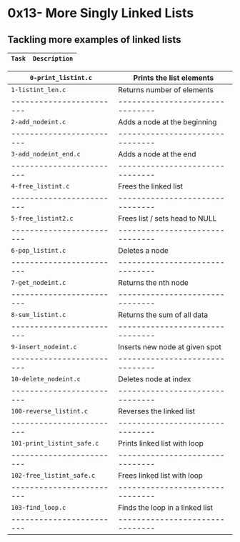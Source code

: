 # 0x13- More Singly Linked Lists

## Tackling more examples of linked lists

|          `Task`          |          `Description`          |
| ------------------------ | ------------------------------- |

|    `0-print_listint.c`   |     Prints the list elements    |
| ------------------------ | ------------------------------- |
|     `1-listint_len.c`    |    Returns number of elements   |
| ------------------------ | ------------------------------- |
|     `2-add_nodeint.c`    |   Adds a node at the beginning  |
| ------------------------ | ------------------------------- |
|   `3-add_nodeint_end.c`  |      Adds a node at the end     |
| ------------------------ | ------------------------------- |
|     `4-free_listint.c`   |       Frees the linked list     |
| ------------------------ | ------------------------------- |
|    `5-free_listint2.c`   |  Frees list / sets head to NULL |
| ------------------------ | ------------------------------- |
|     `6-pop_listint.c`    |          Deletes a node         |
| ------------------------ | ------------------------------- |
|     `7-get_nodeint.c`    |       Returns the nth node      |
| ------------------------ | ------------------------------- |
|     `8-sum_listint.c`    |    Returns the sum of all data  |
| ------------------------ | ------------------------------- |
|    `9-insert_nodeint.c`  |  Inserts new node at given spot |
| ------------------------ | ------------------------------- |
|   `10-delete_nodeint.c`  |       Deletes node at index     |
| ------------------------ | ------------------------------- |
|  `100-reverse_listint.c` |     Reverses the linked list    |
| ------------------------ | ------------------------------- |
|`101-print_listint_safe.c`|   Prints linked list with loop  |
| ------------------------ | ------------------------------- |
| `102-free_listint_safe.c`|    Frees linked list with loop  |
| ------------------------ | ------------------------------- |
|     `103-find_loop.c`    | Finds the loop in a linked list |
| ------------------------ | ------------------------------- |
